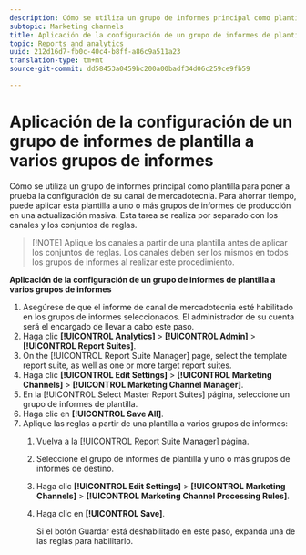 ```yaml
---
description: Cómo se utiliza un grupo de informes principal como plantilla para poner a prueba la configuración de su canal de mercadotecnia. Para ahorrar tiempo, puede aplicar esta plantilla a uno o más grupos de informes de producción en una actualización masiva. Esta tarea se realiza por separado con los canales y los conjuntos de reglas.
subtopic: Marketing channels
title: Aplicación de la configuración de un grupo de informes de plantilla a varios grupos de informes
topic: Reports and analytics
uuid: 212d16d7-fb0c-40c4-b8ff-a86c9a511a23
translation-type: tm+mt
source-git-commit: dd58453a0459bc200a00badf34d06c259ce9fb59

---
```



# Aplicación de la configuración de un grupo de informes de plantilla a varios grupos de informes

Cómo se utiliza un grupo de informes principal como plantilla para poner a prueba la configuración de su canal de mercadotecnia. Para ahorrar tiempo, puede aplicar esta plantilla a uno o más grupos de informes de producción en una actualización masiva. Esta tarea se realiza por separado con los canales y los conjuntos de reglas.

> [!NOTE] Aplique los canales a partir de una plantilla antes de aplicar los conjuntos de reglas. Los canales deben ser los mismos en todos los grupos de informes al realizar este procedimiento.

**Aplicación de la configuración de un grupo de informes de plantilla a varios grupos de informes**

1. Asegúrese de que el informe de canal de mercadotecnia esté habilitado en los grupos de informes seleccionados. El administrador de su cuenta será el encargado de llevar a cabo este paso.
1. Haga clic **[!UICONTROL Analytics]** > **[!UICONTROL Admin]** > **[!UICONTROL Report Suites]**.
1. On the [!UICONTROL Report Suite Manager] page, select the template report suite, as well as one or more target report suites.
1. Haga clic **[!UICONTROL Edit Settings]** > **[!UICONTROL Marketing Channels]** > **[!UICONTROL Marketing Channel Manager]**.
1. En la [!UICONTROL Select Master Report Suites] página, seleccione un grupo de informes de plantilla.
1. Haga clic en **[!UICONTROL Save All]**.
1. Aplique las reglas a partir de una plantilla a varios grupos de informes:
   1. Vuelva a la [!UICONTROL Report Suite Manager] página.
   1. Seleccione el grupo de informes de plantilla y uno o más grupos de informes de destino.
   1. Haga clic **[!UICONTROL Edit Settings]** > **[!UICONTROL Marketing Channels]** > **[!UICONTROL Marketing Channel Processing Rules]**.
   1. Haga clic en **[!UICONTROL Save]**.

      Si el botón Guardar está deshabilitado en este paso, expanda una de las reglas para habilitarlo.

